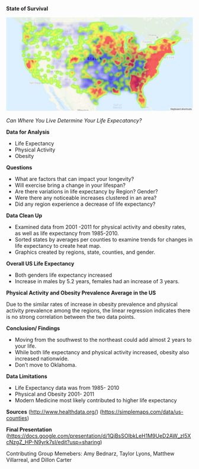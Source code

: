 **State of Survival** 


![image](https://raw.githubusercontent.com/abednarz210/State_of_Survival-/main/Taylor/heatmap_avg_life_exp.JPG)

*Can Where You Live Determine Your Life Expecatancy?* 



**Data for Analysis**

* Life Expectancy
* Physical Activity 
* Obesity



**Questions** 

* What are factors that can impact your longevity? 
* Will exercise bring a change in your lifespan? 
* Are there variations in life expectancy by Region? Gender?
* Were there any noticeable increases clustered in an area? 
* Did any region experience a decrease of life expectancy? 




**Data Clean Up**

* Examined data from 2001 -2011 for physical activity and obesity rates, as well as life expectancy from 1985-2010.
* Sorted states by averages per counties to examine trends for changes in life expectancy to create heat map. 
* Graphics created by regions, state, counties, and gender. 




**Overall US Life Expectancy** 

* Both genders life expectancy increased 
* Increase in males by 5.2 years, females had an increase of 3 years. 


**Physical Activity and Obesity Prevalence Average in the US**

Due to the similar rates of increase in obesity prevalence and physical activity prevalence among the regions, the linear regression indicates there is no strong
correlation between the two data points.


**Conclusion/ Findings** 

* Moving from the southwest to the northeast could add almost 2 years to your life. 
* While both life expectancy and physical activity increased, obesity also increased nationwide.
* Don’t move to Oklahoma. 



**Data Limitations**
 
* Life Expectancy data was from  1985- 2010
* Physical and Obesity 2001- 2011 
* Modern Medicine most likely contributed to higher life expectancy


**Sources**
(http://www.healthdata.org/)
(https://simplemaps.com/data/us-counties)



**Final Presentation**
(https://docs.google.com/presentation/d/1QjBsSOIbkLeH1M9UeD2AW_zI5XcNzgZ_HP-N9yrk7sI/edit?usp=sharing)

Contributing Group Memebers:  Amy Bednarz, Taylor Lyons, Matthew Villarreal, and Dillon Carter

